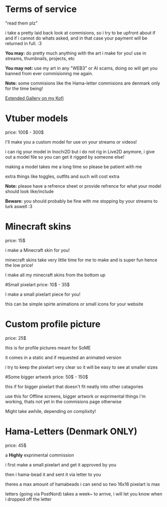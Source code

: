 # Terms of service

"read them plz"

i take a pretty laid back look at commisions, so i try to be upfront about if and if i cannot do whats asked, and in that case your payment will be returned in full. :3

**You may:** do pretty much anything with the art i make for you! use in streams, thumbnails, projects, etc

**You may not:** use my art in any "WEB3" or AI scams, doing so will get you banned from ever commisioning me again.

**Note:** some commisions like the Hama-letter commisions are denmark only for the time being!

[Extended Gallery on my Kofi](https://ko-fi.com/gratgrottenberg/gallery)

# Vtuber models

price: 100$ - 300$

I'll make you a custom model for use on your streams or videos!

i can rig your model in Inochi2D but i do not rig in Live2D anymore,
i give out a model file so you can get it rigged by someone else!

making a model takes me a long time so please be patient with me

extra things like toggles, outfits and such will cost extra

**Note:** please have a refrence sheet or provide refrence for what your model should look like/include

**Beware:** you should probably be fine with me stopping by your streams to lurk aswell :3

# Minecraft skins
price: 15$

i make a Minecraft skin for you!

minecraft skins take very little time for me to make and is super fun hence the low price!

I make all my minecraft skins from the bottom up

#Small pixelart
price: 10$ - 35$

I make a small pixelart piece for you!

this can be simple spirte animations or small icons for your website

# Custom profile picture
price: 25$

this is for profile pictures meant for SoME

it comes in a static and if requested an animated version

i try to keep the pixelart very clear so it will be easy to see at smaller sizes

#Some bigger artwork
price: 50$ - 150$

this if for bigger pixelart that doesn't fit neatly into other catagories

use this for Offline screens, bigger artwork or exprimental things i'm working, thats not yet in the commisions page otherwise

Might take awhile, depending on complixity!

# Hama-Letters (Denmark ONLY)
price: 45$

a **Highly** exprimental commission

i first make a small pixelart and get it approved by you

then i hama-bead it and sent it via letter to you

theres a max amount of hamabeads i can send so two 16x16 pixelart is max

letters (going via PostNord) takes a week~ to arrive, i will let you know when i dropped off the letter

